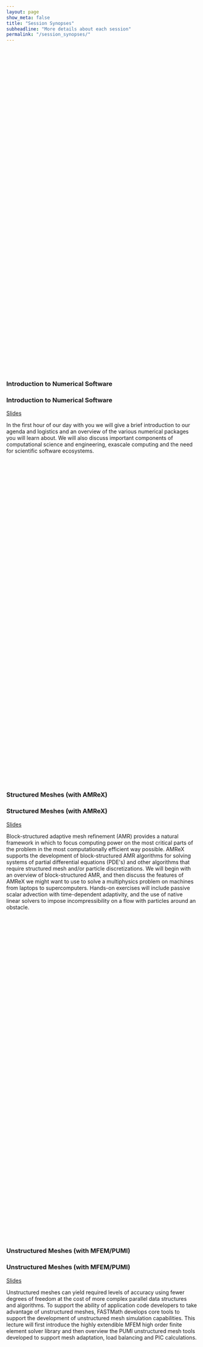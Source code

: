 ```yaml
---
layout: page
show_meta: false
title: "Session Synopses"
subheadline: "More details about each session"
permalink: "/session_synopses/"
---
```


<br><br><br><br><br><br><br><br><br><br><br><br><br><br><br><br><br><br><br><br><br><br><br><br><br>
<br><br><br><br><br><br><br><br><br><br><br><br><br><br><br><br><br><br><br><br><br><br><br><br><br>

### Introduction to Numerical Software
### Introduction to Numerical Software
[Slides](../files/ATPESC-2021-Track-5-Talk-0-YangAndDener-IntroToNumericalSoftware.pdf)

In the first hour of our day with you we will give a brief introduction
to our agenda and logistics and an overview of the various numerical packages
you will learn about. We will also discuss important components of computational science and
engineering, exascale computing and the need for scientific software ecosystems.

<br><br><br><br><br><br><br><br><br><br><br><br><br><br><br><br><br><br><br><br><br><br><br><br><br>
<br><br><br><br><br><br><br><br><br><br><br><br><br><br><br><br><br><br><br><br><br><br><br><br><br>

### Structured Meshes (with AMReX)
### Structured Meshes (with AMReX)
[Slides](../files/ATPESC-2021-Track-5-Talk-1-AnnAlmgren-StructuredMesh.pdf)

Block-structured adaptive mesh refinement (AMR) provides a natural framework
in which to focus computing power on the most critical parts of the problem in
the most computationally efficient way possible.  AMReX supports the development
of block-structured AMR algorithms for solving systems of partial differential
equations (PDE's) and other algorithms that require structured mesh and/or
particle discretizations.   We will begin with an overview of block-structured
AMR, and then discuss the
features of AMReX we might want to use to solve a multiphysics problem on
machines from laptops to supercomputers.  Hands-on exercises will include passive
scalar advection with time-dependent adaptivity, and the use of native linear
solvers to impose incompressibility on a flow with particles around an obstacle.

<br><br><br><br><br><br><br><br><br><br><br><br><br><br><br><br><br><br><br><br><br><br><br><br><br>
<br><br><br><br><br><br><br><br><br><br><br><br><br><br><br><br><br><br><br><br><br><br><br><br><br>

### Unstructured Meshes (with MFEM/PUMI)
### Unstructured Meshes (with MFEM/PUMI)
[Slides](../files/ATPESC-2021-Track-5-Talk-2-AaronFisher-MarkShephard-UnstructuredDiscretization.pdf)

Unstructured meshes can yield required levels of accuracy using fewer degrees of
freedom at the cost of more complex parallel data structures and algorithms. To
support the ability of application code developers to take advantage of unstructured
meshes, FASTMath develops core tools to support the development of unstructured
mesh simulation capabilities. This lecture will first introduce the highly extendible
MFEM high order finite element solver library and then overview the PUMI unstructured
mesh tools developed to support mesh adaptation, load balancing and PIC calculations.

<br><br><br><br><br><br><br><br><br><br><br><br><br><br><br><br><br><br><br><br><br><br><br><br><br>
<br><br><br><br><br><br><br><br><br><br><br><br><br><br><br><br><br><br><br><br><br><br><br><br><br>

### Nonlinear Solvers (with PETSc)
### Nonlinear Solvers (with PETSc)
[Slides](../files/ATPESC-2022-Track-5-RichardTranMills-NonlinearSolversUsingPETSc.pdf)

We will begin with a quick overview of iterative solvers for nonlinear systems,
and then take a deeper look into Newton-Krylov methods and how to use them via
the PETSc Scalable Nonlinear Equation Solvers (SNES) component. We will do
some hands-on exploration with a classic computational fluid dynamics benchmark,
the lid-driven cavity problem. We will end by looking at how nonlinear composition
and preconditioning can be used to construct a wide array of nonlinear solvers from
the algorithmic building blocks in SNES, and demonstrate how these techniques can
handle particularly difficult nonlinearities. Time permitting, we will also present
some bonus or "extra credit" material briefly looking at how SNES solvers can be
run using PETSc's GPU back-ends.

<br><br><br><br><br><br><br><br><br><br><br><br><br><br><br><br><br><br><br><br><br><br><br><br><br>
<br><br><br><br><br><br><br><br><br><br><br><br><br><br><br><br><br><br><br><br><br><br><br><br><br>

### Time Integration (with SUNDIALS)
### Time Integration (with SUNDIALS)
[Slides](../files/ATPESC-2021-Track-5-Talk-7-DanielReynolds-TimeIntegrationSUNDIALS.pdf)

In this lecture we will discuss the role and impact of high order, adaptive, and
flexible time integration libraries in solution accuracy and computational
efficiency of large-scale simulations.  Due to the wide variety of
backgrounds among ATPESC participants, we will briefly discuss

* the location of time integrators in the HPC landscape, and their reliance on scalable nonlinear and linear solver libraries,
* the different categories of time integration methods (explicit/implicit/IMEX),
* the basic theoretical properties of time integration methods (order of accuracy, linear stability),
* the role of temporal adaptivity for improving accuracy and efficiency,
* an overview of DOE time integration packages.

We will spend approximately half of the time period in lecture, followed by
hands-on exercises that examine stability, accuracy, temporal adaptivity,
and the role of problem-specific preconditioning.  All of the hands-on
exercises focus on time-dependent PDEs, and use the SUNDIALS' ARKODE
library for time integration, along with the AMReX library for spatial
semi-discretization.


<br><br><br><br><br><br><br><br><br><br><br><br><br><br><br><br><br><br><br><br><br><br><br><br><br>
<br><br><br><br><br><br><br><br><br><br><br><br><br><br><br><br><br><br><br><br><br><br><br><br><br>

### Iterative Solvers & Algebraic Multigrid (with Trilinos, Belos & MueLu)
### Iterative Solvers & Algebraic Multigrid (with Trilinos, Belos & MueLu)
[Slides](../files/ATPESC-2021-Track-5-Talk-4-GlusaHarperOhm-KrylovSolversAndPreconditioningWithMueLu.pdf)

In this session, attendees will learn about linear solvers and preconditioners
available in the Trilinos project.  We will focus on Krylov solvers such
as conjugate gradients (CG) and generalized minimum residual (GMRES); simple
preconditioners like Jacobi, Gauss-Seidel, and Chebyshev polynomials; and
scalable aggregation-based algebraic multigrid preconditioning.  The two
hands-on lessons will provide an opportunity to run a variety of stand-alone
examples that demonstrate some of the many Trilinos solver capabilities on a
model linear problem.

<br><br><br><br><br><br><br><br><br><br><br><br><br><br><br><br><br><br><br><br><br><br><br><br><br>
<br><br><br><br><br><br><br><br><br><br><br><br><br><br><br><br><br><br><br><br><br><br><br><br><br>

### Iterative Solvers & Algebraic Multigrid (with HYPRE)
### Iterative Solvers & Algebraic Multigrid (with HYPRE)
[Slides](../files/ATPESC-2021-Track-5-Talk-3-OsbornYang-Iterative-Solvers-hypre.pdf)

This session will present the basic concepts of iterative linear solvers with focus on
Krylov solvers, including the generalized minimum residual method (GMRES),
preconditioning and algebraic multigrid (AMG) methods. We will provide a brief
description of the high performance linear solvers library HYPRE, its
interfaces, and its most used multigrid solvers, BoomerAMG and PFMG, including
a brief discussion of the effect of their data structures on performance.
The lesson includes hands-on examples with structured and unstructured solvers
from the HYPRE library applied to several test problems on CPUs and GPUs.


<br><br><br><br><br><br><br><br><br><br><br><br><br><br><br><br><br><br><br><br><br><br><br><br><br>
<br><br><br><br><br><br><br><br><br><br><br><br><br><br><br><br><br><br><br><br><br><br><br><br><br>

### Optimization (with TAO)
### Optimization (with TAO)
[Slides](../files/ATPESC-2021-Track-5-Talk-8-AlpDener-OptimizationTAO.pdf)

This lecture will provide an introduction to numerical optimization with a
theoretical focus on simulation-based problems. We will introduce the user
interfaces for the Toolkit for Advanced Optimization (TAO) package within
the PETSc library and exercise several gradient-based algorithms on a scalable
synthetic test problem. We will observe and discuss the relative convergence
of different classes of algorithms and sensitivity analysis methods in a
parallel environment. Finally, we will also introduce constraints and study
their effect on the problem solution.

<br><br><br><br><br><br><br><br><br><br><br><br><br><br><br><br><br><br><br><br><br><br><br><br><br>
<br><br><br><br><br><br><br><br><br><br><br><br><br><br><br><br><br><br><br><br><br><br><br><br><br>

### Direct Solvers (with SuperLU/STRUMPACK)
### Direct Solvers (with SuperLU/STRUMPACK)
[Slides](../files/ATPESC-2021-Track-5-Talk-5-Li-Ghysels-DirectSolvers.pdf)

In this lecture we discuss several aspects of direct solvers for large
sparse linear systems. Sparse direct solvers, based on Gaussian
elimination, are popular for a variety of applications mainly because
of their numerical robustness and ease of use. Two software packages
are introduced: SuperLU(_Dist) and STRUMPACK. We give a brief
introduction to the underlying algorithms used in these solvers and
illustrate their use.

In the second part of the lecture we introduce the concept of
data-sparse matrix approximation, where a matrix is hierarchically
partitioned in sub-blocks, which are compressed using low-rank
approximations. Such a hierarchical matrix approximation allows for
linear algebra operations that are much more efficient than the
traditional O(n^3) dense linear algebra operations, such as LU
decomposition or matrix-matrix multiplication, while also reducing
memory usage. We then show how STRUMPACK uses such hierarchical matrix
approximation to construct efficient preconditioners based on
approximate sparse LU factorization.

* Session 1 (11:15am-11:45am) includes a hands-on demo session with
SuperLU.
* Session 2 (11:45am-12:15pm) has a hands-on demo session with STRUMPACK.
* Session 3 (12:15pm-12:30pm) includes a Q&A session (no hands-on).


<br><br><br><br><br><br><br><br><br><br><br><br><br><br><br><br><br><br><br><br><br><br><br><br><br>
<br><br><br><br><br><br><br><br><br><br><br><br><br><br><br><br><br><br><br><br><br><br><br><br><br>

### Working with Numerical Packages in Practice
### Working with Numerical Packages in Practice
[Slides](../files/ATPESC-2021-Track-5-Talk-9-AnnAlmgren-wrapup.pdf)

Developing high-quality, large-scale scientific computing applications in science and
engineering involves expertise in many areas. Typically, no one person or group has
all of the essential expertise and skills. Numerical software libraries and packages
are a key way we share capability and know-how. Learning to leverage numerical
packages to address new scientific computing challenges is part of becoming a member of
the scientific computing community. In this wrap-up session of the day, we
briefly discuss key trade-offs in using numerical packages in practice.

<br><br><br><br><br><br><br><br><br><br><br><br><br><br><br><br><br><br><br><br><br><br><br><br><br>
<br><br><br><br><br><br><br><br><br><br><br><br><br><br><br><br><br><br><br><br><br><br><br><br><br>

### Extreme-Scale Numerical Algorithms and Software (Panel)
### Extreme-Scale Numerical Algorithms and Software (Panel)

This will be a 45 minute panel question and answer period for ATPESC learners to ask
questions about working with numerical package and the community of numerical package
developers. If you have question(s) you know you would like to ask, we encourage attendees
to submit questions *ahead* of time via the
[submission form](https://forms.gle/SmVroQBAq145g4F79).
However, we expect there will also be ample opportunity to indicate your desire to ask
questions via the main (Amphitheater) [slack channel](https://app.slack.com/client/TMW2FLNCQ/C029YJ95ULQ),
and then you may be called upon to un-mute and ask your question.

<br><br><br><br><br><br><br><br><br><br><br><br><br><br><br><br><br><br><br><br><br><br><br><br><br>
<br><br><br><br><br><br><br><br><br><br><br><br><br><br><br><br><br><br><br><br><br><br><br><br><br>

### SME Speed Dating OPTIONAL ACTIVITY
### SME Speed Dating OPTIONAL ACTIVITY

This is an opportunity for you to meet and talk (1-on-1 or sometimes 2-on-1) with subject matter experts
(SMEs) about their work and numerical packages they support. Each *speed date* will be a 20 minute 
meeting. Attendees may select up to
3 SMEs they would like to meet using
[this form](https://docs.google.com/document/d/166nDHcNm3PlCn8O-fbiy9nKJS7HekhYsvKV2FB7n7XI/edit?usp=sharing)
Requests will be accommodated on a first-come, first-served basis until all available slots are taken.

<br><br><br><br><br><br><br><br><br><br><br><br><br><br><br><br><br><br><br><br><br><br><br><br><br>
<br><br><br><br><br><br><br><br><br><br><br><br><br><br><br><br><br><br><br><br><br><br><br><br><br>
